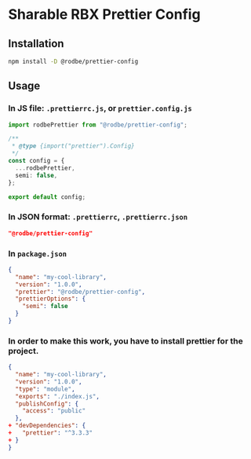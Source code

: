 # Sharable RBX Prettier Config

## Installation

```sh
npm install -D @rodbe/prettier-config
```

## Usage
### In JS file: `.prettierrc.js`, or `prettier.config.js`

```ts
import rodbePrettier from "@rodbe/prettier-config";

/**
 * @type {import("prettier").Config}
 */
const config = {
  ...rodbePrettier,
  semi: false,
};

export default config;
```

### In JSON format: `.prettierrc`, `.prettierrc.json`
```json
"@rodbe/prettier-config"
```

### In `package.json`
```json
{
  "name": "my-cool-library",
  "version": "1.0.0",
  "prettier": "@rodbe/prettier-config",
  "prettierOptions": {
    "semi": false
  }
}
````

### In order to make this work, you have to install prettier for the project.

```json
{
  "name": "my-cool-library",
  "version": "1.0.0",
  "type": "module",
  "exports": "./index.js",
  "publishConfig": {
    "access": "public"
  },
+ "devDependencies": {
+   "prettier": "^3.3.3"
+ }
}
```